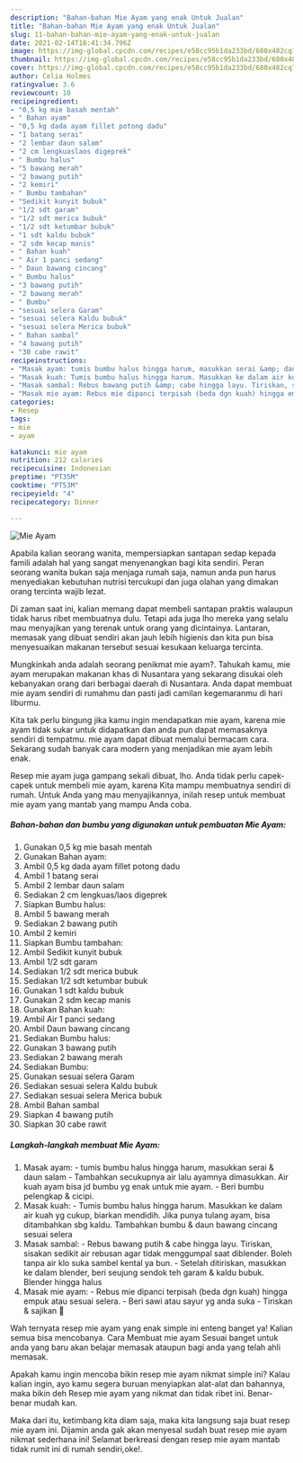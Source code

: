 ```yaml
---
description: "Bahan-bahan Mie Ayam yang enak Untuk Jualan"
title: "Bahan-bahan Mie Ayam yang enak Untuk Jualan"
slug: 11-bahan-bahan-mie-ayam-yang-enak-untuk-jualan
date: 2021-02-14T16:41:34.796Z
image: https://img-global.cpcdn.com/recipes/e58cc95b1da233bd/680x482cq70/mie-ayam-foto-resep-utama.jpg
thumbnail: https://img-global.cpcdn.com/recipes/e58cc95b1da233bd/680x482cq70/mie-ayam-foto-resep-utama.jpg
cover: https://img-global.cpcdn.com/recipes/e58cc95b1da233bd/680x482cq70/mie-ayam-foto-resep-utama.jpg
author: Celia Holmes
ratingvalue: 3.6
reviewcount: 10
recipeingredient:
- "0,5 kg mie basah mentah"
- " Bahan ayam"
- "0,5 kg dada ayam fillet potong dadu"
- "1 batang serai"
- "2 lembar daun salam"
- "2 cm lengkuaslaos digeprek"
- " Bumbu halus"
- "5 bawang merah"
- "2 bawang putih"
- "2 kemiri"
- " Bumbu tambahan"
- "Sedikit kunyit bubuk"
- "1/2 sdt garam"
- "1/2 sdt merica bubuk"
- "1/2 sdt ketumbar bubuk"
- "1 sdt kaldu bubuk"
- "2 sdm kecap manis"
- " Bahan kuah"
- " Air 1 panci sedang"
- " Daun bawang cincang"
- " Bumbu halus"
- "3 bawang putih"
- "2 bawang merah"
- " Bumbu"
- "sesuai selera Garam"
- "sesuai selera Kaldu bubuk"
- "sesuai selera Merica bubuk"
- " Bahan sambal"
- "4 bawang putih"
- "30 cabe rawit"
recipeinstructions:
- "Masak ayam: tumis bumbu halus hingga harum, masukkan serai &amp; daun salam Tambahkan secukupnya air lalu ayamnya dimasukkan. Air kuah ayam bisa jd bumbu yg enak untuk mie ayam.  Beri bumbu pelengkap &amp; cicipi."
- "Masak kuah: Tumis bumbu halus hingga harum. Masukkan ke dalam air kuah yg cukup, biarkan mendidih. Jika punya tulang ayam, bisa ditambahkan sbg kaldu. Tambahkan bumbu &amp; daun bawang cincang sesuai selera"
- "Masak sambal: Rebus bawang putih &amp; cabe hingga layu. Tiriskan, sisakan sedikit air rebusan agar tidak menggumpal saat diblender. Boleh tanpa air klo suka sambel kental ya bun.  Setelah ditiriskan, masukkan ke dalam blender, beri seujung sendok teh garam &amp; kaldu bubuk. Blender hingga halus"
- "Masak mie ayam: Rebus mie dipanci terpisah (beda dgn kuah) hingga empuk atau sesuai selera. Beri sawi atau sayur yg anda suka Tiriskan &amp; sajikan 🥰"
categories:
- Resep
tags:
- mie
- ayam

katakunci: mie ayam 
nutrition: 212 calories
recipecuisine: Indonesian
preptime: "PT35M"
cooktime: "PT53M"
recipeyield: "4"
recipecategory: Dinner

---
```



![Mie Ayam](https://img-global.cpcdn.com/recipes/e58cc95b1da233bd/680x482cq70/mie-ayam-foto-resep-utama.jpg)

Apabila kalian seorang wanita, mempersiapkan santapan sedap kepada famili adalah hal yang sangat menyenangkan bagi kita sendiri. Peran seorang  wanita bukan saja menjaga rumah saja, namun anda pun harus menyediakan kebutuhan nutrisi tercukupi dan juga olahan yang dimakan orang tercinta wajib lezat.

Di zaman  saat ini, kalian memang dapat membeli santapan praktis walaupun tidak harus ribet membuatnya dulu. Tetapi ada juga lho mereka yang selalu mau menyajikan yang terenak untuk orang yang dicintainya. Lantaran, memasak yang dibuat sendiri akan jauh lebih higienis dan kita pun bisa menyesuaikan makanan tersebut sesuai kesukaan keluarga tercinta. 



Mungkinkah anda adalah seorang penikmat mie ayam?. Tahukah kamu, mie ayam merupakan makanan khas di Nusantara yang sekarang disukai oleh kebanyakan orang dari berbagai daerah di Nusantara. Anda dapat membuat mie ayam sendiri di rumahmu dan pasti jadi camilan kegemaranmu di hari liburmu.

Kita tak perlu bingung jika kamu ingin mendapatkan mie ayam, karena mie ayam tidak sukar untuk didapatkan dan anda pun dapat memasaknya sendiri di tempatmu. mie ayam dapat dibuat memalui bermacam cara. Sekarang sudah banyak cara modern yang menjadikan mie ayam lebih enak.

Resep mie ayam juga gampang sekali dibuat, lho. Anda tidak perlu capek-capek untuk membeli mie ayam, karena Kita mampu membuatnya sendiri di rumah. Untuk Anda yang mau menyajikannya, inilah resep untuk membuat mie ayam yang mantab yang mampu Anda coba.

<!--inarticleads1-->

##### Bahan-bahan dan bumbu yang digunakan untuk pembuatan Mie Ayam:

1. Gunakan 0,5 kg mie basah mentah
1. Gunakan  Bahan ayam:
1. Ambil 0,5 kg dada ayam fillet potong dadu
1. Ambil 1 batang serai
1. Ambil 2 lembar daun salam
1. Sediakan 2 cm lengkuas/laos digeprek
1. Siapkan  Bumbu halus:
1. Ambil 5 bawang merah
1. Sediakan 2 bawang putih
1. Ambil 2 kemiri
1. Siapkan  Bumbu tambahan:
1. Ambil Sedikit kunyit bubuk
1. Ambil 1/2 sdt garam
1. Sediakan 1/2 sdt merica bubuk
1. Sediakan 1/2 sdt ketumbar bubuk
1. Gunakan 1 sdt kaldu bubuk
1. Gunakan 2 sdm kecap manis
1. Gunakan  Bahan kuah:
1. Ambil  Air 1 panci sedang
1. Ambil  Daun bawang cincang
1. Sediakan  Bumbu halus:
1. Gunakan 3 bawang putih
1. Sediakan 2 bawang merah
1. Sediakan  Bumbu:
1. Gunakan sesuai selera Garam
1. Sediakan sesuai selera Kaldu bubuk
1. Sediakan sesuai selera Merica bubuk
1. Ambil  Bahan sambal
1. Siapkan 4 bawang putih
1. Siapkan 30 cabe rawit




<!--inarticleads2-->

##### Langkah-langkah membuat Mie Ayam:

1. Masak ayam: - tumis bumbu halus hingga harum, masukkan serai &amp; daun salam - Tambahkan secukupnya air lalu ayamnya dimasukkan. Air kuah ayam bisa jd bumbu yg enak untuk mie ayam.  - Beri bumbu pelengkap &amp; cicipi.
1. Masak kuah: - Tumis bumbu halus hingga harum. Masukkan ke dalam air kuah yg cukup, biarkan mendidih. Jika punya tulang ayam, bisa ditambahkan sbg kaldu. Tambahkan bumbu &amp; daun bawang cincang sesuai selera
1. Masak sambal: - Rebus bawang putih &amp; cabe hingga layu. Tiriskan, sisakan sedikit air rebusan agar tidak menggumpal saat diblender. Boleh tanpa air klo suka sambel kental ya bun.  - Setelah ditiriskan, masukkan ke dalam blender, beri seujung sendok teh garam &amp; kaldu bubuk. Blender hingga halus
1. Masak mie ayam: - Rebus mie dipanci terpisah (beda dgn kuah) hingga empuk atau sesuai selera. - Beri sawi atau sayur yg anda suka - Tiriskan &amp; sajikan 🥰




Wah ternyata resep mie ayam yang enak simple ini enteng banget ya! Kalian semua bisa mencobanya. Cara Membuat mie ayam Sesuai banget untuk anda yang baru akan belajar memasak ataupun bagi anda yang telah ahli memasak.

Apakah kamu ingin mencoba bikin resep mie ayam nikmat simple ini? Kalau kalian ingin, ayo kamu segera buruan menyiapkan alat-alat dan bahannya, maka bikin deh Resep mie ayam yang nikmat dan tidak ribet ini. Benar-benar mudah kan. 

Maka dari itu, ketimbang kita diam saja, maka kita langsung saja buat resep mie ayam ini. Dijamin anda gak akan menyesal sudah buat resep mie ayam nikmat sederhana ini! Selamat berkreasi dengan resep mie ayam mantab tidak rumit ini di rumah sendiri,oke!.


